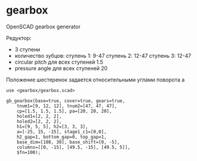 # gearbox
OpenSCAD gearbox generator

Редуктор:
- 3 ступени
- количество зубцов:
    ступень 1: 9-47
    ступень 2: 12-47
    ступень 3: 12-47
- circular pitch для всех ступеней 1.5
- pressure angle для всех ступеней 20

Положение шестеренок задается относительными углами поворота a

~~~scad
use <gearbox/gearbox.scad>

gb_gearbox(base=true, cover=true, gears=true,
    tnum1=[9, 12, 12], tnum2=[47, 47, 47],
    cp=[1.5, 1.5, 1.5], pa=[20, 20, 20],
    holed1=[2, 2, 2],
    holed2=[2, 2, 2],
    h1=[9, 5, 5], h2=[3, 3, 3],
    a=[-25, 15, -15], stage1_c1=[0,0],
    h2_gap=1, bottom_gap=0, top_gap=1,
    base_dim=[108, 30], base_shift=[0, -5],
    columns=[[0, -15], [49.5, -15], [49.5, 5]],
    $fn=100);
~~~

